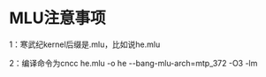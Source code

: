 # MLU注意事项
1：寒武纪kernel后缀是.mlu，比如说he.mlu 

2：编译命令为cncc he.mlu -o he --bang-mlu-arch=mtp_372 -O3 -lm 

